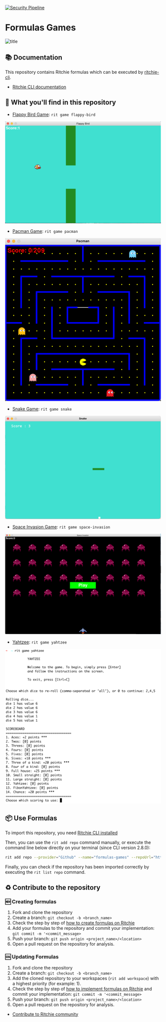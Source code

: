 [![Security Pipeline](https://github.com/GuillaumeFalourd/formulas-games/actions/workflows/security_pipeline.yml/badge.svg)](https://github.com/GuillaumeFalourd/formulas-games/actions/workflows/security_pipeline.yml)

# Formulas Games

![title](https://user-images.githubusercontent.com/22433243/119173001-fd92ea00-ba3c-11eb-9314-bad231c0bbc3.png)


## 📚 Documentation

This repository contains Ritchie formulas which can be executed by [ritchie-cli](https://github.com/ZupIT/ritchie-cli).

- [Ritchie CLI documentation](https://docs.ritchiecli.io)


## 🔎 What you'll find in this repository

- [Flappy Bird Game](https://github.com/GuillaumeFalourd/formulas-python/tree/master/game/flappy-bird): `rit game flappy-bird`

![Game](/docs/img/rit-game-flappy-bird-play.png)

- [Pacman Game](https://github.com/GuillaumeFalourd/formulas-python/tree/master/game/pacman): `rit game pacman`

![Game](/docs/img/rit-game-pacman-play.png)

- [Snake Game](https://github.com/GuillaumeFalourd/formulas-python/tree/master/game/snake): `rit game snake`

![Game](/docs/img/rit-game-snake-play.png)

- [Space Invasion Game](https://github.com/GuillaumeFalourd/formulas-python/tree/master/game/space-invasion): `rit game space-invasion`

![Game](/docs/img/rit-game-space-invasion-play.png)

- [Yahtzee](https://github.com/GuillaumeFalourd/formulas-python/tree/master/game/yahtzee): `rit game yahtzee`

![Game](/docs/img/rit-game-yahtzee.jpg)

## 📦 Use Formulas

To import this repository, you need [Ritchie CLI installed](https://docs.ritchiecli.io/getting-started/install-cli)

Then, you can use the `rit add repo` command manually, or execute the command line below directly on your terminal (since CLI version 2.8.0):

```bash
rit add repo --provider="Github" --name="formulas-games" --repoUrl="https://github.com/GuillaumeFalourd/formulas-games" --priority=1
```

Finally, you can check if the repository has been imported correctly by executing the `rit list repo` command.

## ♻️ Contribute to the repository

### 🆕 Creating formulas

1. Fork and clone the repository
2. Create a branch: `git checkout -b <branch_name>`
3. Check the step by step of [how to create formulas on Ritchie](https://docs.ritchiecli.io/tutorials/formulas/how-to-create-formulas)
4. Add your formulas to the repository
and commit your implementation: `git commit -m '<commit_message>`
5. Push your branch: `git push origin <project_name>/<location>`
6. Open a pull request on the repository for analysis.

### 🆒 Updating Formulas

1. Fork and clone the repository
2. Create a branch: `git checkout -b <branch_name>`
3. Add the cloned repository to your workspaces (`rit add workspace`) with a highest priority (for example: 1).
4. Check the step by step of [how to implement formulas on Ritchie](https://docs.ritchiecli.io/tutorials/formulas/how-to-implement-a-formula)
and commit your implementation: `git commit -m '<commit_message>`
5. Push your branch: `git push origin <project_name>/<location>`
6. Open a pull request on the repository for analysis.

- [Contribute to Ritchie community](https://github.com/ZupIT/ritchie-formulas/blob/master/CONTRIBUTING.md)
